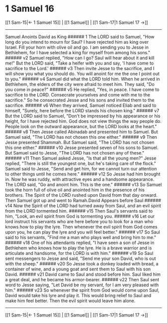# 1 Samuel 16

[[1 Sam-15|← 1 Samuel 15]] | [[1 Samuel]] | [[1 Sam-17|1 Samuel 17 →]]
***

Samuel Anoints David as King ###### 1 The LORD said to Samuel, "How long do you intend to mourn for Saul? I have rejected him as king over Israel. Fill your horn with olive oil and go. I am sending you to Jesse in Bethlehem, for I have selected a king for myself from among his sons." ###### v2 Samuel replied, "How can I go? Saul will hear about it and kill me!" But the LORD said, "Take a heifer with you and say, 'I have come to sacrifice to the Lord.' ###### v3 Then invite Jesse to the sacrifice, and I will show you what you should do. You will anoint for me the one I point out to you." ###### v4 Samuel did what the LORD told him. When he arrived in Bethlehem, the elders of the city were afraid to meet him. They said, "Do you come in peace?" ###### v5 He replied, "Yes, in peace. I have come to sacrifice to the LORD. Consecrate yourselves and come with me to the sacrifice." So he consecrated Jesse and his sons and invited them to the sacrifice. ###### v6 When they arrived, Samuel noticed Eliab and said to himself, "Surely, here before the LORD stands his chosen king." ###### v7 But the LORD said to Samuel, "Don't be impressed by his appearance or his height, for I have rejected him. God does not view things the way people do. People look on the outward appearance, but the LORD looks at the heart." ###### v8 Then Jesse called Abinadab and presented him to Samuel. But Samuel said, "The LORD has not chosen this one either." ###### v9 Then Jesse presented Shammah. But Samuel said, "The LORD has not chosen this one either." ###### v10 Jesse presented seven of his sons to Samuel. But Samuel said to Jesse, "The LORD has not chosen any of these." ###### v11 Then Samuel asked Jesse, "Is that all the young men?" Jesse replied, "There is still the youngest one, but he's taking care of the flock." Samuel said to Jesse, "Send and get him, for we cannot turn our attention to other things until he comes here." ###### v12 So Jesse had him brought in. Now he was ruddy, with attractive eyes and a handsome appearance. The LORD said, "Go and anoint him. This is the one." ###### v13 So Samuel took the horn full of olive oil and anointed him in the presence of his brothers. The Spirit of the LORD rushed upon David from that day onward. Then Samuel got up and went to Ramah.David Appears before Saul ###### v14 Now the Spirit of the LORD had turned away from Saul, and an evil spirit from the LORD tormented him. ###### v15 Then Saul's servants said to him, "Look, an evil spirit from God is tormenting you. ###### v16 Let our lord instruct his servants who are here before you to look for a man who knows how to play the lyre. Then whenever the evil spirit from God comes upon you, he can play the lyre and you will feel better." ###### v17 So Saul said to his servants, "Find me a man who plays well and bring him to me." ###### v18 One of his attendants replied, "I have seen a son of Jesse in Bethlehem who knows how to play the lyre. He is a brave warrior and is articulate and handsome, for the LORD is with him." ###### v19 So Saul sent messengers to Jesse and said, "Send me your son David, who is out with the sheep." ###### v20 So Jesse took a donkey loaded with bread, a container of wine, and a young goat and sent them to Saul with his son David. ###### v21 David came to Saul and stood before him. Saul liked him a great deal, and he became his armor-bearer. ###### v22 Then Saul sent word to Jesse saying, "Let David be my servant, for I am very pleased with him." ###### v23 So whenever the spirit from God would come upon Saul, David would take his lyre and play it. This would bring relief to Saul and make him feel better. Then the evil spirit would leave him alone.

***
[[1 Sam-15|← 1 Samuel 15]] | [[1 Samuel]] | [[1 Sam-17|1 Samuel 17 →]]
